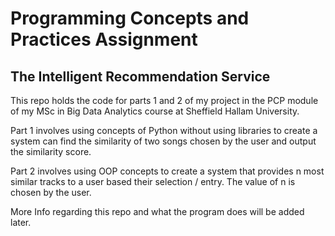 # Programming Concepts and Practices Assignment
 
## The Intelligent Recommendation Service
This repo holds the code for parts 1 and 2 of my project in the PCP module of my MSc in Big Data Analytics course at Sheffield Hallam University.

Part 1 involves using concepts of Python without using libraries to create a system can find the similarity of two songs chosen by the user and output the similarity score.

Part 2 involves using OOP concepts to create a system that provides n most similar tracks to a user based their selection / entry. The value of n is chosen by the user.

More Info regarding this repo and what the program does will be added later.
